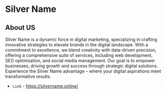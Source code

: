 # Silver Name

## About US
Silver Name is a dynamic force in digital marketing, specializing in crafting innovative strategies to elevate brands in the digital landscape. With a commitment to excellence, we blend creativity with data-driven precision, offering a comprehensive suite of services, including web development, SEO optimization, and social media management. Our goal is to empower businesses, driving growth and success through strategic digital solutions. Experience the Silver Name advantage – where your digital aspirations meet transformative results.

- `Link` - https://silvername.online/